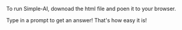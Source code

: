 To run Simple-AI, downoad the html file and poen it to your browser.

Type in a prompt to get an answer! That's how easy it is!
